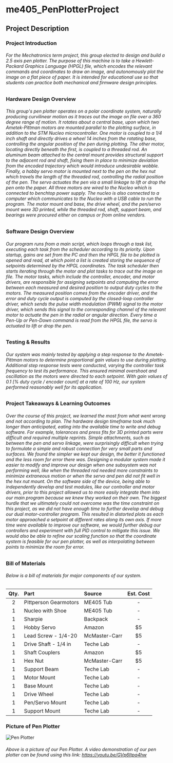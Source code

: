 # me405_PenPlotterProject

## Project Description

### Project Introduction

###### For the Mechatronics term project, this group elected to design and build a 2.5 axis pen plotter. The purpose of this machine is to take a Hewlett-Packard Graphics Language (HPGL) file, which encodes the relevant commands and coordinates to draw an image, and autonomously plot the image on a flat piece of paper. It is intended for educational use so that students can practice both mechanical and firmware design principles.

### Hardware Design Overview

###### This group's pen plotter operates on a polar coordinate system, naturally producing curvilinear motion as it traces out the image on file over a 360 degree range of motion. It rotates about a central base, upon which two Ametek-Pittman motors are mounted parallel to the plotting surface, in addition to the STM Nucleo microcontroller. One motor is coupled to a 1/4 inch shaft and directly drives a wheel 14 inches from the rotating base, controlling the angular position of the pen during plotting.  The other motor, locating directly beneath the first, is coupled to a threaded rod. An aluminum beam attached to the central mount provides structural support to the adjacent rod and shaft, fixing them in place to minimize deviation from the encoded trajectory which would introduce undesirable wobble. Finally, a hobby servo motor is mounted next to the pen on the hex nut which travels the length of the threaded rod, controlling the radial position of the pen. The servo actuates the pen via a small linkage to lift or drop the pen onto the paper. All three motors are wired to the Nucleo which is connected to benchtop power supply. The nucleo is also connected to a computer which communicates to the Nucleo with a USB cable to run the program. The motor mount and base, the drive wheel, and the pen/servo mount were 3D printed, while the threaded rod, shaft, support beam, and bearings were procured either on campus or from online vendors.

### Software Design Overview

###### Our program runs from a main script, which loops through a task list, executing each task from the scheduler according to its priority. Upon startup, gains are set from the PC and then the HPGL file to be plotted is opened and read, at which point a list is created storing the sequence of setpoints determined by the HPGL coordinates. The task scheduler then starts iterating through the motor and plot tasks to trace out the image on file. The motor tasks, which include the controller, encoder, and motor drivers, are responsible for assigning setpoints and computing the error between each measured and desired position to output duty cycles to the motors. The measured position comes from the encoder driver, and the error and duty cycle output is computed by the closed-loop controller driver, which sends the pulse width modulation (PWM) signal to the motor driver, which sends this signal to the corresponding channel of the relevant motor to actuate the pen in the radial or angular direction. Every time a Pen-Up or Pen-Down command is read from the HPGL file, the servo is actuated to lift or drop the pen.

### Testing & Results

###### Our system was mainly tested by applying a step response to the Ametek-Pittman motors to determine proportional gain values to use during plotting. Additional step response tests were conducted, varying the controller task frequency to test its performance. This ensured minimal overshoot and oscillation as the motors were directed to each setpoint. With gain values of 0.1 [% duty cycle / encoder count] at a rate of 100 Hz, our system performed reasonably well for its application.

### Project Takeaways & Learning Outcomes

###### Over the course of this project, we learned the most from what went wrong and not according to plan. The hardware design timeframe took much longer than anticipated, eating into the available time to write and debug software. For example, tolerances and press fits for 3D printed parts were difficult and required multiple reprints. Simple attachments, such as between the pen and servo linkage, were surprisingly difficult when trying to formulate a simple and robust connection for very small parts and surfaces. We found the simpler we kept our design, the better it functioned and the less room for error there was. Designing a modular system made it easier to modify and improve our design when one subsystem was not performing well, like when the threaded rod needed more constraints to minimize extraneous motion or when the servo and pen did not fit well in the hex nut mount. On the software side of the device, being able to independently develop and test modules, like our controller and motor drivers, prior to this project allowed us to more easily integrate them into our main program because we knew they worked on their own. The biggest hurdle that we ultimately could not overcome was the time constraint on this project, as we did not have enough time to further develop and debug our dual motor-controller program. This resulted in distorted plots as each motor approached a setpoint at different rates along its own axis. If more time were available to improve our software, we would further debug our controllers and experiment with full PID control to mitigate this issue. We would also be able to refine our scaling function so that the coordinate system is feasible for our pen plotter, as well as interpolating between points to minimize the room for error.

### Bill of Materials 
###### Below is a bill of materials for major components of our system. 

| Qty. | Part                  | Source                | Est. Cost |
|:----:|:----------------------|:----------------------|:---------:|
|  2   | Pittperson Gearmotors | ME405 Tub             |    -      |
|  1   | Nucleo with Shoe      | ME405 Tub             |    -      |
|  1   | Sharpie    	       | Backpack              |    -      |
|  1   | Hobby Servo           | Amazon                |   $5      |
|  1   | Lead Screw  - 1/4-20  | McMaster-Carr         |   $5     |
|  1   | Drive Shaft - 1/4 in  | Teche Lab             |    -      |
|  1   | Shaft Couplers        | Amazon		       |   $5 	   |
|  1   | Hex Nut               | McMaster-Carr 	       |   $5 	   |
|  1   | Support Beam  	       | Teche Lab 	       |    -      |
|  1   | Motor Mount 	       | Teche Lab             |    -      |
|  1   | Base Mount 	       | Teche Lab             |    -      |
|  1   | Drive Wheel 	       | Teche Lab             |    -      |
|  1   | Pen/Servo Mount       | Teche Lab             |    -      |
|  1   | Support Mount 	       | Teche Lab             |    -      |


### Picture of Pen Plotter
![Pen Plotter](Images/PenPlotter.png)
###### Above is a picture of our Pen Plotter. A video demonstration of our pen plotter can be found using this link: https://youtu.be/GVp6Itpa4hw 

